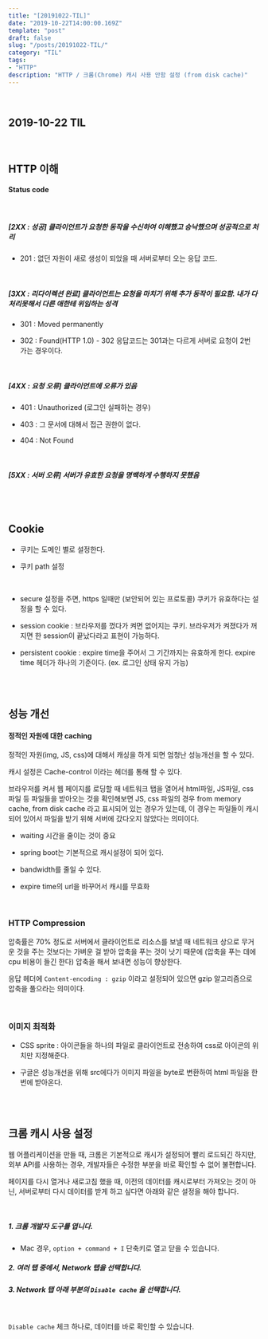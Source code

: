 ```yaml
---
title: "[20191022-TIL]"
date: "2019-10-22T14:00:00.169Z"
template: "post"
draft: false
slug: "/posts/20191022-TIL/"
category: "TIL"
tags:
- "HTTP"
description: "HTTP / 크롬(Chrome) 캐시 사용 안함 설정 (from disk cache)"
---
```


<br>

## 2019-10-22 TIL

<br>

## HTTP 이해

#### Status code

<br>

##### [2XX : 성공] 클라이언트가 요청한 동작을 수신하여 이해했고 승낙했으며 성공적으로 처리

- 201 : 없던 자원이 새로 생성이 되었을 때 서버로부터 오는 응답 코드.

<br>

##### [3XX : 리다이렉션 완료] 클라이언트는 요청을 마치기 위해 추가 동작이 필요함. 내가 다 처리못해서 다른 애한테 위임하는 성격

- 301 : Moved permanently

- 302 : Found(HTTP 1.0) - 302 응답코드는 301과는 다르게 서버로 요청이 2번 가는 경우이다.

<br>

##### [4XX : 요청 오류] 클라이언트에 오류가 있음

- 401 : Unauthorized (로그인 실패하는 경우)

- 403 : 그 문서에 대해서 접근 권한이 없다.

- 404 : Not Found

<br>

##### [5XX : 서버 오류] 서버가 유효한 요청을 명백하게 수행하지 못했음

<br>
<br>

## Cookie

- 쿠키는 도메인 별로 설정한다.

- 쿠키 path 설정

<br>

- secure 설정을 주면, https 일때만 (보안되어 있는 프로토콜) 쿠키가 유효하다는 설정을 할 수 있다.

- session cookie : 브라우저를 껐다가 켜면 없어지는 쿠키. 브라우저가 켜졌다가 꺼지면 한 session이 끝났다라고 표현이 가능하다.

- persistent cookie : expire time을 주어서 그 기간까지는 유효하게 한다. expire time 헤더가 하나의 기준이다. (ex. 로그인 상태 유지 가능)

<br>
<br>

## 성능 개선

#### 정적인 자원에 대한 caching

정적인 자원(img, JS, css)에 대해서 캐싱을 하게 되면 엄청난 성능개선을 할 수 있다.

캐시 설정은 Cache-control 이라는 헤더를 통해 할 수 있다.

브라우저를 켜서 웹 페이지를 로딩할 때 네트워크 탭을 열어서 html파일, JS파일, css 파일 등 파일들을 받아오는 것을 확인해보면 JS, css 파일의 경우 from memory cache, from disk cache 라고 표시되어 있는 경우가 있는데, 이 경우는 파일들이 캐시되어 있어서 파일을 받기 위해 서버에 갔다오지 않았다는 의미이다.

- waiting 시간을 줄이는 것이 중요

- spring boot는 기본적으로 캐시설정이 되어 있다.

- bandwidth를 줄일 수 있다.

- expire time의 url을 바꾸어서 캐시를 무효화

<br>

### HTTP Compression

압축률은 70% 정도로 서버에서 클라이언트로 리소스를 보낼 때 네트워크 상으로 무거운 것을 주는 것보다는 가벼운 걸 받아 압축을 푸는 것이 낫기 때문에 (압축을 푸는 데에 cpu 비용이 들긴 한다) 압축을 해서 보내면 성능이 향상한다.

응답 헤더에 `Content-encoding : gzip` 이라고 설정되어 있으면 gzip 알고리즘으로 압축을 풀으라는 의미이다.

<br>

### 이미지 최적화

- CSS sprite : 아이콘들을 하나의 파일로 클라이언트로 전송하여 css로 아이콘의 위치만 지정해준다.

- 구글은 성능개선을 위해 src에다가 이미지 파일을 byte로 변환하여 html 파일을 한번에 받아온다.


<br>
<br>

## 크롬 캐시 사용 설정

웹 어플리케이션을 만들 때, 크롬은 기본적으로 캐시가 설정되어 빨리 로드되긴 하지만,
외부 API를 사용하는 경우, 개발자들은 수정한 부분을 바로 확인할 수 없어 불편합니다.

페이지를 다시 열거나 새로고침 했을 때, 이전의 데이터를 캐시로부터 가져오는 것이 아닌, 서버로부터 다시 데이터를 받게 하고 싶다면 아래와 같은 설정을 해야 합니다.

<br>

##### 1. 크롬 개발자 도구를 엽니다.

- Mac 경우, `option + command + I` 단축키로 열고 닫을 수 있습니다.

##### 2. 여러 탭 중에서, Network 탭을 선택합니다.

##### 3. Network 탭 아래 부분의 `Disable cache` 을 선택합니다.

<br>

`Disable cache` 체크 하나로, 데이터를 바로 확인할 수 있습니다.
